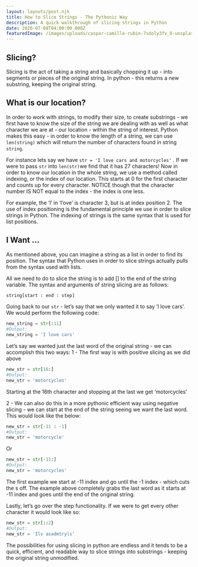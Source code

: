 ```yaml
---
layout: layouts/post.njk
title: How to Slice Strings - The Pythonic Way
description: A quick walkthrough of slicing strings in Python
date: 2020-07-08T04:00:00.000Z
featuredImage: /images/uploads/caspar-camille-rubin-7sdoly3fv_0-unsplash.jpg
---
```

## Slicing?

Slicing is the act of taking a string and basically chopping it up - into segments or pieces of the original string. In python - this returns a new substring, keeping the original string.

## What is our **location**?

In order to work with strings, to modify their size, to create substrings - we first have to know the size of the string we are dealing with as well as what character we are at - our location - within the string of interest. Python makes this easy - in order to know the length of a string, we can use `len(string)` which will return the number of characters found in string `string`. 

For instance lets say we have `str = 'I love cars and motorcycles'` . If we were to pass `str` into `len(str)`we find that it has 27 characters! Now in order to know our location in the whole string, we use a method called indexing, or the index of our location. This starts at 0 for the first character and counts up for every character. NOTICE though that the character number IS NOT equal to the index - the index is one less.

For example, the ‘l’ in ‘l’ove’ is character 3, but is at index position 2. The use of index positioning is the fundamental principle we use in order to slice strings in Python. The indexing of strings is the same syntax that is used for list positions. 

## I Want …

As mentioned above, you can imagine a string as a list in order to find its position. The syntax that Python uses in order to slice strings actually pulls from the syntax used with lists. 

All we need to do to slice the string is to add \[] to the end of the string variable. The syntax and arguments of string slicing are as follows: 


```python
string[start : end : step]
```


Going back to our `str` - let’s say that we only wanted it to say ‘I love cars’. We would perform the following code:


```python
new_string = str[:11]
#Output:
new_string = 'I love cars'
```


Let’s say we wanted just the last word of the original string - we can accomplish this two ways:
1 - The first way is with positive slicing as we did above


```python
new_str = str[16:]
#Output:
new_str = 'motorcycles' 
```


Starting at the 16th character and stopping at the last we get ‘motorcycles’

2 - We can also do this in a more pythonic efficient way using negative slicing - we can start at the end of the string seeing we want the last word. This would look like the below:


```python
new_str = str[-11 : -1]
#Output:
new_str = 'motorcycle'
```


Or


```python
new_str = str[-11:]
#Output:
new_str = 'motorcycles'
```


The first example we start at -11 index and go until the -1 index - which cuts the s off. The example above completely grabs the last word as it starts at -11 index and goes until the end of the original string.

Lastly, let’s go over the step functionality. If we were to get every other character it would look like so:


```python
new_str = str[::2}
#Output:
new_str = 'Ilv asadmtryls'
```


The possibilities for using slicing in python are endless and it tends to be a quick, efficient, and readable way to slice strings into substrings - keeping the original string unmodified.